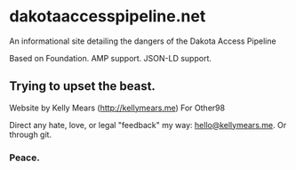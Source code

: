 # dakotaaccesspipeline.net
An informational site detailing the dangers of the Dakota Access Pipeline

Based on Foundation.
AMP support.
JSON-LD support.

## Trying to upset the beast.
Website by Kelly Mears (http://kellymears.me)
For Other98

Direct any hate, love, or legal "feedback" my way: hello@kellymears.me.
Or through git.

### Peace.
